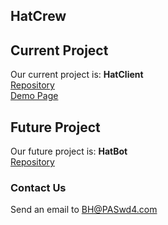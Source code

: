 ## HatCrew

## Current Project

Our current project is: **HatClient**<br>
[Repository](https://github.com/HatCrew/HatClient/)<br>
[Demo Page](https://hatcrew.github.io/hatclient/)

## Future Project

Our future project is: **HatBot**</br>
[Repository](https://github.com/HatCrew/HatBot)
### Contact Us

Send an email to [BH@PASwd4.com](mailto:bh@paswd4.com)
